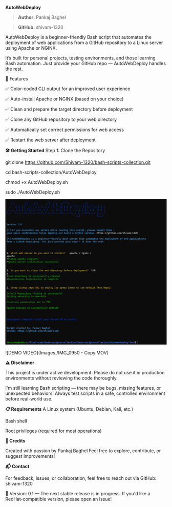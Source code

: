 **AutoWebDeploy**

> **Author:**  Pankaj Baghel

> **GitHub:**  shivam-1320

AutoWebDeploy is a beginner-friendly Bash script that automates the deployment of web applications from a GitHub repository to a Linux server using Apache or NGINX.

It’s built for personal projects, testing environments, and those learning Bash automation.
Just provide your GitHub repo — AutoWebDeploy handles the rest.

🚀 Features

✅ Color-coded CLI output for an improved user experience

✅ Auto-install Apache or NGINX (based on your choice)

✅ Clean and prepare the target directory before deployment

✅ Clone any GitHub repository to your web directory

✅ Automatically set correct permissions for web access

✅ Restart the web server after deployment


**🛠️ Getting Started**
Step 1: Clone the Repository

git clone https://github.com/Shivam-1320/bash-scripts-collection.git

cd bash-scripts-collection/AutoWebDeploy

chmod +x AutoWebDeploy.sh

sudo ./AutoWebDeploy.sh

![screenshot](Images./Screenshot.png)


![DEMO VIDEO](Images./IMG_0950 - Copy.MOV)


**⚠️ Disclaimer**

This project is under active development.
Please do not use it in production environments without reviewing the code thoroughly.

I'm still learning Bash scripting — there may be bugs, missing features, or unexpected behaviors. Always test scripts in a safe, controlled environment before real-world use.

**📋 Requirements**
A Linux system (Ubuntu, Debian, Kali, etc.)

Bash shell

Root privileges (required for most operations)

**🙏 Credits**

Created with passion by Pankaj Baghel
Feel free to explore, contribute, or suggest improvements!

**📬 Contact**

For feedback, issues, or collaboration, feel free to reach out via GitHub: shivam-1320

🧪 Version: 0.1 — The next stable release is in progress.
If you'd like a RedHat-compatible version, please open an issue!
